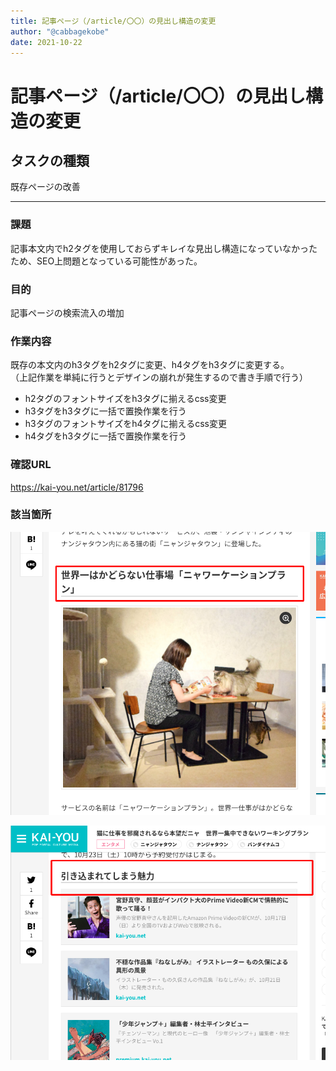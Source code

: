 ```yaml
---
title: 記事ページ（/article/〇〇）の見出し構造の変更
author: "@cabbagekobe"
date: 2021-10-22
---
```


# 記事ページ（/article/〇〇）の見出し構造の変更

## タスクの種類

既存ページの改善


---

### 課題

記事本文内でh2タグを使用しておらずキレイな見出し構造になっていなかったため、SEO上問題となっている可能性があった。


### 目的

記事ページの検索流入の増加


### 作業内容

既存の本文内のh3タグをh2タグに変更、h4タグをh3タグに変更する。  
（上記作業を単純に行うとデザインの崩れが発生するので書き手順で行う）

- h2タグのフォントサイズをh3タグに揃えるcss変更
- h3タグをh3タグに一括で置換作業を行う
- h3タグのフォントサイズをh4タグに揃えるcss変更
- h4タグをh3タグに一括で置換作業を行う


### 確認URL

https://kai-you.net/article/81796

### 該当箇所

![h2タグ](./images/20212222-1.png)

![h3タグ](./images/20212222-2.png)



